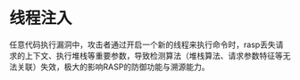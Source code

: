 # 线程注入

任意代码执行漏洞中，攻击者通过开启一个新的线程来执行命令时，rasp丢失请求的上下文、执行堆栈等重要参数，导致检测算法（堆栈算法、请求参数特征等无法关联）失效，极大的影响RASP的防御功能与溯源能力。